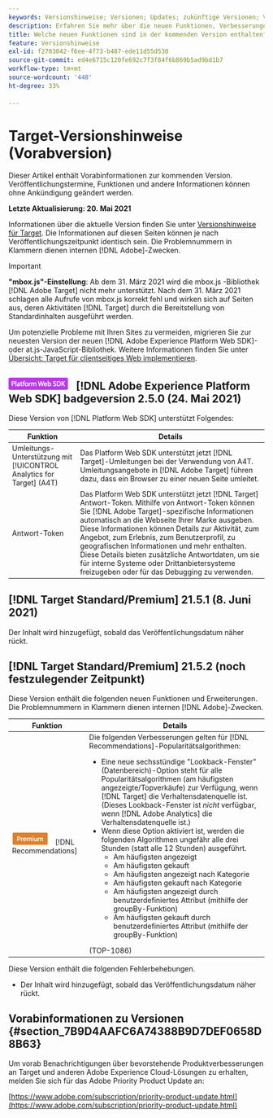 ```yaml
---
keywords: Versionshinweise; Versionen; Updates; zukünftige Versionen; Verbesserungen; neue Funktionen; Fehlerbehebungen; Updates; Vorabversion
description: Erfahren Sie mehr über die neuen Funktionen, Verbesserungen und Fehlerbehebungen in der kommenden Version von Adobe Target sowie in den zugehörigen SDKs, APIs und JavaScript-Bibliotheken.
title: Welche neuen Funktionen sind in der kommenden Version enthalten?
feature: Versionshinweise
exl-id: f2783042-f6ee-4f73-b487-ede11d55d530
source-git-commit: ed4e6715c120fe692c7f3f84f6b869b5ad9bd1b7
workflow-type: tm+mt
source-wordcount: '448'
ht-degree: 33%

---
```


# Target-Versionshinweise (Vorabversion)

Dieser Artikel enthält Vorabinformationen zur kommenden Version. Veröffentlichungstermine, Funktionen und andere Informationen können ohne Ankündigung geändert werden.

**Letzte Aktualisierung: 20. Mai 2021**

Informationen über die aktuelle Version finden Sie unter [Versionshinweise für Target](release-notes.md). Die Informationen auf diesen Seiten können je nach Veröffentlichungszeitpunkt identisch sein. Die Problemnummern in Klammern dienen internen [!DNL Adobe]-Zwecken.

>[!IMPORTANT]
>
>**&quot;mbox.js&quot;-Einstellung**: Ab dem 31. März 2021 wird die mbox.js -Bibliothek  [!DNL Adobe Target] nicht mehr unterstützt. Nach dem 31. März 2021 schlagen alle Aufrufe von mbox.js korrekt fehl und wirken sich auf Seiten aus, deren Aktivitäten [!DNL Target] durch die Bereitstellung von Standardinhalten ausgeführt werden.
>
>Um potenzielle Probleme mit Ihren Sites zu vermeiden, migrieren Sie zur neuesten Version der neuen [!DNL Adobe Experience Platform Web SDK]- oder at.js-JavaScript-Bibliothek. Weitere Informationen finden Sie unter [Übersicht: Target für clientseitiges Web implementieren](/help/c-implementing-target/c-implementing-target-for-client-side-web/implement-target-for-client-side-web.md).

## ![Adobe Experience Platform Web SDK ](/help/assets/platform.png) [!DNL Adobe Experience Platform Web SDK] badgeversion 2.5.0 (24. Mai 2021)

Diese Version von [!DNL Platform Web SDK] unterstützt Folgendes:

| Funktion | Details |
| --- | --- |
| Umleitungs-Unterstützung mit [!UICONTROL Analytics for Target] (A4T) | Das Platform Web SDK unterstützt jetzt [!DNL Target]-Umleitungen bei der Verwendung von A4T. Umleitungsangebote in [!DNL Adobe Target] führen dazu, dass ein Browser zu einer neuen Seite umleitet. |
| Antwort-Token | Das Platform Web SDK unterstützt jetzt [!DNL Target] Antwort-Token. Mithilfe von Antwort-Token können Sie [!DNL Adobe Target]-spezifische Informationen automatisch an die Webseite Ihrer Marke ausgeben. Diese Informationen können Details zur Aktivität, zum Angebot, zum Erlebnis, zum Benutzerprofil, zu geografischen Informationen und mehr enthalten. Diese Details bieten zusätzliche Antwortdaten, um sie für interne Systeme oder Drittanbietersysteme freizugeben oder für das Debugging zu verwenden. |

## [!DNL Target Standard/Premium] 21.5.1 (8. Juni 2021)

Der Inhalt wird hinzugefügt, sobald das Veröffentlichungsdatum näher rückt.

## [!DNL Target Standard/Premium] 21.5.2 (noch festzulegender Zeitpunkt)

Diese Version enthält die folgenden neuen Funktionen und Erweiterungen. Die Problemnummern in Klammern dienen internen [!DNL Adobe]-Zwecken.

| Funktion | Details |
| --- | --- |
| ![Premium](/help/assets/premium.png) [!DNL Recommendations] | Die folgenden Verbesserungen gelten für [!DNL Recommendations]-Popularitätsalgorithmen:<ul><li>Eine neue sechsstündige &quot;Lookback-Fenster&quot;(Datenbereich)-Option steht für alle Popularitätsalgorithmen (am häufigsten angezeigte/Topverkäufe) zur Verfügung, wenn [!DNL Target] die Verhaltensdatenquelle ist. (Dieses Lookback-Fenster ist *nicht* verfügbar, wenn [!DNL Adobe Analytics] die Verhaltensdatenquelle ist.)</li><li>Wenn diese Option aktiviert ist, werden die folgenden Algorithmen ungefähr alle drei Stunden (statt alle 12 Stunden) ausgeführt.<ul><li>Am häufigsten angezeigt</li><li>Am häufigsten gekauft</li><li>Am häufigsten angezeigt nach Kategorie</li><li>Am häufigsten gekauft nach Kategorie</li><li>Am häufigsten angezeigt durch benutzerdefiniertes Attribut (mithilfe der groupBy-Funktion)</li><li>Am häufigsten gekauft durch benutzerdefiniertes Attribut (mithilfe der groupBy-Funktion)</li></ul></ul>(TOP-1086) |

Diese Version enthält die folgenden Fehlerbehebungen.

* Der Inhalt wird hinzugefügt, sobald das Veröffentlichungsdatum näher rückt.

## Vorabinformationen zu Versionen {#section_7B9D4AAFC6A74388B9D7DEF0658D8B63}

Um vorab Benachrichtigungen über bevorstehende Produktverbesserungen an Target und anderen Adobe Experience Cloud-Lösungen zu erhalten, melden Sie sich für das Adobe Priority Product Update an:

[https://www.adobe.com/subscription/priority-product-update.html](https://www.adobe.com/subscription/priority-product-update.html)
